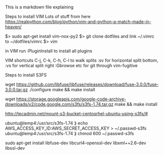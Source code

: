 This is a markdown file explaining

Steps to install VIM
Lots of stuff from here
https://realpython.com/blog/python/vim-and-python-a-match-made-in-heaven/

$> sudo apt-get install vim-nox-py2
$> git clone dotfiles and link ~/.vimrc to ~/dotfiles/vimrc
$> vim

in VIM run :PluginInstall to install all plugins

VIM shortcuts
C-j, C-k, C-h, C-l to walk splits
:sv <newfile> for horizontal split bottom, :vs <newfile> for vertical split right
:Gbrowse etc for git through vim-fugitive


Steps to install S3FS

wget https://github.com/libfuse/libfuse/releases/download/fuse-3.0.0/fuse-3.0.0.tar.gz
./configure
make && make install

wget https://storage.googleapis.com/google-code-archive-downloads/v2/code.google.com/s3fs/s3fs-1.74.tar.gz
make && make install

http://tecadmin.net/mount-s3-bucket-centosrhel-ubuntu-using-s3fs/#

ubuntu@lemp4:/usr/src/s3fs-1.74 ⟫ echo AWS_ACCESS_KEY_ID:AWS_SECRET_ACCESS_KEY > ~/.passwd-s3fs
ubuntu@lemp4:/usr/src/s3fs-1.74 ⟫ chmod 600 ~/.passwd-s3fs


sudo apt-get install libfuse-dev libcurl4-openssl-dev libxml++2.6-dev libssl-dev
